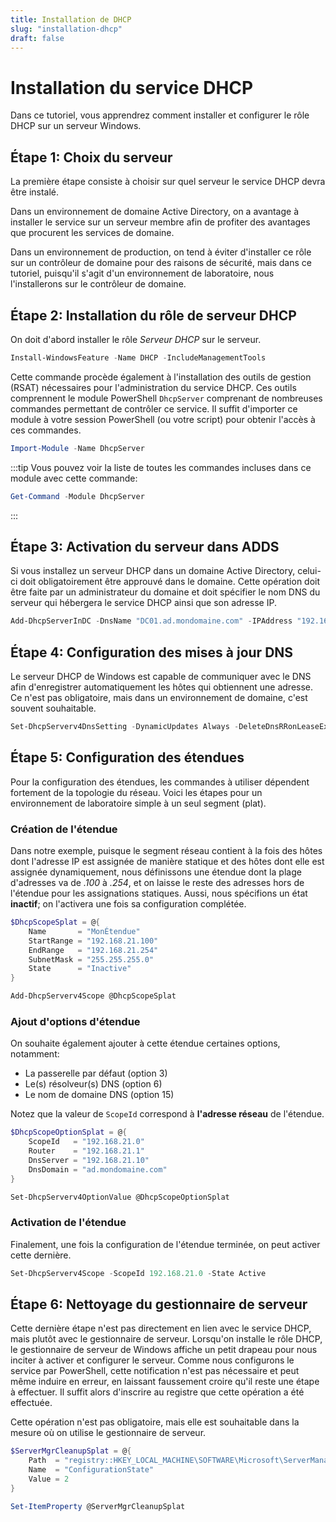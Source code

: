 ```yaml
---
title: Installation de DHCP
slug: "installation-dhcp"
draft: false
---
```


# Installation du service DHCP

Dans ce tutoriel, vous apprendrez comment installer et configurer le rôle DHCP sur un serveur Windows.


## Étape 1: Choix du serveur

La première étape consiste à choisir sur quel serveur le service DHCP devra être instalé. 

Dans un environnement de domaine Active Directory, on a avantage à installer le service sur un serveur membre afin de profiter des avantages que procurent les services de domaine. 

Dans un environnement de production, on tend à éviter d'installer ce rôle sur un contrôleur de domaine pour des raisons de sécurité, mais dans ce tutoriel, puisqu'il s'agit d'un environnement de laboratoire, nous l'installerons sur le contrôleur de domaine.


## Étape 2: Installation du rôle de serveur DHCP

On doit d'abord installer le rôle *Serveur DHCP* sur le serveur. 

```powershell
Install-WindowsFeature -Name DHCP -IncludeManagementTools
```

Cette commande procède également à l'installation des outils de gestion (RSAT) nécessaires pour l'administration du service DHCP. Ces outils comprennent le module PowerShell `DhcpServer` comprenant de nombreuses commandes permettant de contrôler ce service. Il suffit d'importer ce module à votre session PowerShell (ou votre script) pour obtenir l'accès à ces commandes.

```powershell
Import-Module -Name DhcpServer
```

:::tip
Vous pouvez voir la liste de toutes les commandes incluses dans ce module avec cette commande:

```powershell
Get-Command -Module DhcpServer
```
:::


## Étape 3: Activation du serveur dans ADDS

Si vous installez un serveur DHCP dans un domaine Active Directory, celui-ci doit obligatoirement être approuvé dans le domaine. Cette opération doit être faite par un administrateur du domaine et doit spécifier le nom DNS du serveur qui hébergera le service DHCP ainsi que son adresse IP.

```powershell
Add-DhcpServerInDC -DnsName "DC01.ad.mondomaine.com" -IPAddress "192.168.21.10"
```


## Étape 4: Configuration des mises à jour DNS

Le serveur DHCP de Windows est capable de communiquer avec le DNS afin d'enregistrer automatiquement les hôtes qui obtiennent une adresse. Ce n'est pas obligatoire, mais dans un environnement de domaine, c'est souvent souhaitable.

```powershell
Set-DhcpServerv4DnsSetting -DynamicUpdates Always -DeleteDnsRRonLeaseExpiry $True
```


## Étape 5: Configuration des étendues

Pour la configuration des étendues, les commandes à utiliser dépendent fortement de la topologie du réseau. Voici les étapes pour un environnement de laboratoire simple à un seul segment (plat). 


### Création de l'étendue

Dans notre exemple, puisque le segment réseau contient à la fois des hôtes dont l'adresse IP est assignée de manière statique et des hôtes dont elle est assignée dynamiquement, nous définissons une étendue dont la plage d'adresses va de *.100* à *.254*, et on laisse le reste des adresses hors de l'étendue pour les assignations statiques. Aussi, nous spécifions un état **inactif**; on l'activera une fois sa configuration complétée.

```powershell
$DhcpScopeSplat = @{
    Name       = "MonÉtendue"
    StartRange = "192.168.21.100"
    EndRange   = "192.168.21.254"
    SubnetMask = "255.255.255.0"
    State      = "Inactive"
}

Add-DhcpServerv4Scope @DhcpScopeSplat
```

### Ajout d'options d'étendue

On souhaite également ajouter à cette étendue certaines options, notamment:
- La passerelle par défaut (option 3)
- Le(s) résolveur(s) DNS (option 6)
- Le nom de domaine DNS (option 15)

Notez que la valeur de `ScopeId` correspond à **l'adresse réseau** de l'étendue.

```powershell
$DhcpScopeOptionSplat = @{
    ScopeId   = "192.168.21.0"
    Router    = "192.168.21.1"
    DnsServer = "192.168.21.10"
    DnsDomain = "ad.mondomaine.com"
}

Set-DhcpServerv4OptionValue @DhcpScopeOptionSplat
```

### Activation de l'étendue

Finalement, une fois la configuration de l'étendue terminée, on peut activer cette dernière.

```powershell
Set-DhcpServerv4Scope -ScopeId 192.168.21.0 -State Active
```


## Étape 6: Nettoyage du gestionnaire de serveur

Cette dernière étape n'est pas directement en lien avec le service DHCP, mais plutôt avec le gestionnaire de serveur. Lorsqu'on installe le rôle DHCP, le gestionnaire de serveur de Windows affiche un petit drapeau pour nous inciter à activer et configurer le serveur. Comme nous configurons le service par PowerShell, cette notification n'est pas nécessaire et peut même induire en erreur, en laissant faussement croire qu'il reste une étape à effectuer. Il suffit alors d'inscrire au registre que cette opération a été effectuée. 

Cette opération n'est pas obligatoire, mais elle est souhaitable dans la mesure où on utilise le gestionnaire de serveur.

```powershell
$ServerMgrCleanupSplat = @{
    Path  = "registry::HKEY_LOCAL_MACHINE\SOFTWARE\Microsoft\ServerManager\Roles\12"
    Name  = "ConfigurationState"
    Value = 2
}

Set-ItemProperty @ServerMgrCleanupSplat
```